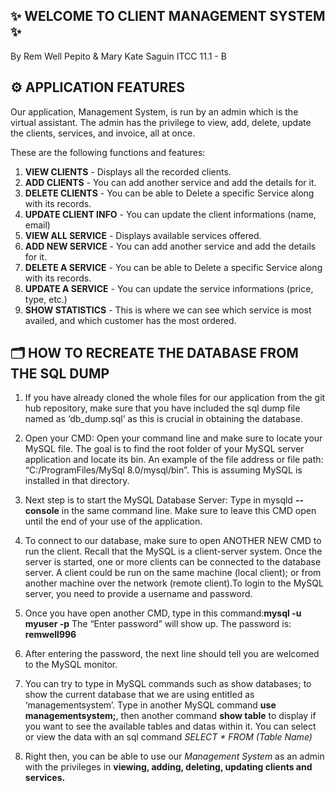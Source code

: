 ## ✨ WELCOME TO CLIENT MANAGEMENT SYSTEM ✨  
By Rem Well Pepito & Mary Kate Saguin
ITCC 11.1 - B

## ⚙️ APPLICATION FEATURES
Our application, Management System, is run by an admin which is the virtual assistant.
The admin has the privilege to view, add, delete, update the clients, services, and invoice, all at once.

These are the following functions and features:
1. **VIEW CLIENTS** - Displays all the recorded clients.
2. **ADD CLIENTS** - You can add another service and add the details for it.
3. **DELETE CLIENTS** - You can be able to Delete a specific Service along with its records.
4. **UPDATE CLIENT INFO** - You can update the client informations (name, email)
5. **VIEW ALL SERVICE** - Displays available services offered.
6. **ADD NEW SERVICE** - You can add another service and add the details for it.
7. **DELETE A SERVICE** - You can be able to Delete a specific Service along with its records.
8. **UPDATE A SERVICE** - You can update the service informations (price, type, etc.)
9. **SHOW STATISTICS** - This is where we can see which service is most availed, and which customer has the most ordered.


## 🗂️ HOW TO RECREATE THE DATABASE FROM THE SQL DUMP
1. If you have already cloned the whole files for our application from the git hub repository, make sure that you have included the sql dump file named as ‘db_dump.sql’ as this is crucial in obtaining the database.

2. Open your CMD: Open your command line and make sure to locate your MySQL file. The goal is to find the root folder of your MySQL server application and locate its bin. An example of the file address or file path: “C:/ProgramFiles/MySql 8.0/mysql/bin”. This is assuming MySQL is installed in that directory.

3. Next step is to start the MySQL Database Server: Type in mysqld **--console** in the same command line. Make sure to leave this CMD open until the end of your use of the application.

4. To connect to our database, make sure to open ANOTHER NEW CMD to run the client. Recall that the MySQL is a client-server system. Once the server is started, one or more clients can be connected to the database server. A client could be run on the same machine (local client); or from another machine over the network (remote client).To login to the MySQL server, you need to provide a username and password. 

5. Once you have open another CMD, type in this command:**mysql -u myuser -p**
The “Enter password” will show up. The password is: **remwell996**

6. After entering the password, the next line should tell you are welcomed to the MySQL monitor.

7. You can try to type in MySQL commands such as show databases; to show the current database that we are using entitled as ‘managementsystem’. Type in another MySQL command **use managementsystem;**, then another command **show table** to display if you want to see the available tables and datas within it. You can select or view the data with an sql command *SELECT * FROM (Table Name)*

8. Right then, you can be able to use our *Management System* as an admin with the privileges in **viewing, adding, deleting, updating clients and services.**

